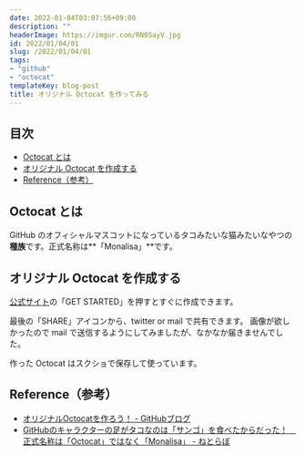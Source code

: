 ```yaml
---
date: 2022-01-04T03:07:56+09:00
description: ""
headerImage: https://imgur.com/RN05ayV.jpg
id: 2022/01/04/01
slug: /2022/01/04/01
tags:
- "github"
- "octocat"
templateKey: blog-post
title: オリジナル Octocat を作ってみる
---
```


## 目次
<!-- START doctoc generated TOC please keep comment here to allow auto update -->
<!-- DON'T EDIT THIS SECTION, INSTEAD RE-RUN doctoc TO UPDATE -->

- [Octocat とは](#octocat-%E3%81%A8%E3%81%AF)
- [オリジナル Octocat を作成する](#%E3%82%AA%E3%83%AA%E3%82%B8%E3%83%8A%E3%83%AB-octocat-%E3%82%92%E4%BD%9C%E6%88%90%E3%81%99%E3%82%8B)
- [Reference（参考）](#reference%E5%8F%82%E8%80%83)

<!-- END doctoc generated TOC please keep comment here to allow auto update -->

## Octocat とは

GitHub のオフィシャルマスコットになっているタコみたいな猫みたいなやつの**種族**です。正式名称は**「Monalisa」**です。

## オリジナル Octocat を作成する

[公式サイト](https://myoctocat.com/)の「GET STARTED」を押すとすぐに作成できます。

最後の「SHARE」アイコンから、twitter or mail で共有できます。
画像が欲しかったので mail で送信するようにしてみましたが、なかなか届きませんでした。

作った Octocat はスクショで保存して使っています。

## Reference（参考）

- [オリジナルOctocatを作ろう！ - GitHubブログ](https://github.blog/jp/2018-10-17-myoctocat/)
- [GitHubのキャラクターの足がタコなのは「サンゴ」を食べたからだった！　正式名称は「Octocat」ではなく「Monalisa」 - ねとらぼ](https://nlab.itmedia.co.jp/nl/articles/1506/09/news113.html)
